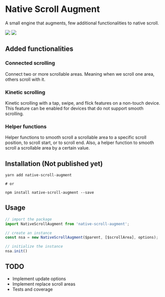 # Native Scroll Augment
A small engine that augments, few additional functionalities to native scroll.

<a href="https://codeclimate.com/github/iamvijaydev/native-scroll-augment/maintainability"><img src="https://api.codeclimate.com/v1/badges/a2cc06280bab4be9d957/maintainability" /></a> <a href="https://codeclimate.com/github/iamvijaydev/native-scroll-augment/test_coverage"><img src="https://api.codeclimate.com/v1/badges/a2cc06280bab4be9d957/test_coverage" /></a>

## Added functionalities
### Connected scrolling
Connect two or more scrollable areas. Meaning when we scroll one area, others scroll with it.

### Kinetic scrolling
Kinetic scrolling with a tap, swipe, and flick features on a non-touch device. This feature can be enabled for devices that do not support smooth scrolling.

### Helper functions
Helper functions to smooth scroll a scrollable area to a specific scroll position, to scroll start, or to scroll end. Also, a helper function to smooth scroll a scrollable area by a certain value.

## Installation (Not published yet)
```shell
yarn add native-scroll-augment

# or 

npm install native-scroll-augment --save
```
## Usage
```javascript
// import the package
import NativeScrollAugment from 'native-scroll-augment';

// create an instance
const nsa = new NativeScrollAugment($parent, [$scrollArea], options);

// initialize the instance
nsa.init()
```

## TODO
* Implement update options
* Implement replace scroll areas
* Tests and coverage
